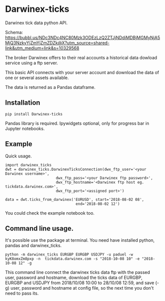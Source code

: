 # Darwinex-ticks
Darwinex tick data python API.

Schema: 
https://bubbl.us/NDc3NDc4NC80Mzk3ODEzLzQ2ZTJjNDdiMDBjMGMyNjA5MjQ3NzkyYjZmYjZmZDZk@X?utm_source=shared-link&utm_medium=link&s=10329568

The broker Darwinex offers to their real accounts a historical data dowload 
service using a ftp server. 

This basic API connects with your server account 
and download the data of one or several assets available. 

The data is returned as a Pandas dataframe. 


## Installation

`pip install Darwinex-ticks`
    
Pandas library is required. Ipywidgets optional, only for progress bar in 
Jupyter notebooks.


## Example 



Quick usage.
```
import darwinex_ticks
dwt = darwinex_ticks.DarwinexTicksConnection(dwx_ftp_user='<your Darwinex username>',
                       dwx_ftp_pass='<your Darwinex ftp password>',
                       dwx_ftp_hostname='<Darwinex ftp host eg. tickdata.darwinex.com>',
                       dwx_ftp_port='<assigned port>')
                       
data = dwt.ticks_from_darwinex('EURUSD', start='2018-08-02 08', 
                                end='2018-08-02 12')                 
```
You could check the example notebook too.


## Command line usage.

It's possible use the package at terminal. 
You need have installed python, pandas and darwinex_ticks.

`python -m darwinex_ticks EURGBP EURGBP USDJPY -u paduel -w kyK8omxZm8pxp -n 
tickdata.darwinex.com -s "2018-10-08 10" -e "2018-10-08 12" -g`

This command line connect the darwinex ticks data ftp  with 
the passed user, password and hostname, download the ticks data
 of EURGBP, EURGBP and USDJPY from 2018/10/08 10:00 to 28/10/08 12:59, and 
 save (-g) user, password and hostname at config file, so the next time you 
 don't need to pass its. 
